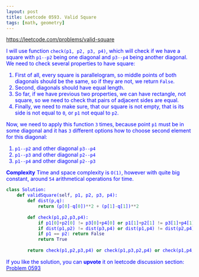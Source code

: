 ```yaml
---
layout: post
title: Leetcode 0593. Valid Square
tags: [math, geometry]
---
```


<a href="https://leetcode.com/problems/valid-square"> <font color = blue>https://leetcode.com/problems/valid-square

I will use function `check(p1, p2, p3, p4)`, which will check if we have a square with `p1--p2` being one diagonal and `p3--p4` being another diagonal. We need to check several properties to have square:

1. First of all, every square is parallelogram, so middle points of both diagonals should be the same, so if they are not, we return `False`.
2. Second, diagonals should have equal length.
3. So far, if we have previous two properties, we can have rectangle, not square, so we need to check that pairs of adjacent sides are equal.
4. Finally, we need to make sure, that our square is not empty, that is its side is not equal to `0`, or `p1` not equal to `p2`.

Now, we need to apply this function `3` times, because point `p1` must be in some diagonal and it has `3` different options how to choose second element for this diagonal:

1. `p1--p2` and other diagonal `p3--p4`
2. `p1--p3` and other diagonal `p2--p4`
3. `p1--p4` and other diagonal `p2--p3`

**Complexity** Time and space complexity is `O(1)`, however with quite big constant, around `54` arithmetical operations for time.

```python
class Solution:
    def validSquare(self, p1, p2, p3, p4):
        def dist(p,q):
            return (p[0]-q[0])**2 + (p[1]-q[1])**2
        
        def check(p1,p2,p3,p4):
            if p1[0]+p2[0] != p3[0]+p4[0] or p1[1]+p2[1] != p3[1]+p4[1]: return False
            if dist(p1,p2) != dist(p3,p4) or dist(p1,p4) != dist(p2,p4): return False
            if p1 == p2: return False
            return True
        
        return check(p1,p2,p3,p4) or check(p1,p3,p2,p4) or check(p1,p4,p2,p3)
```

If you like the solution, you can **upvote** it on leetcode discussion section:<a href="https://leetcode.com/problems/valid-square/discuss/931664/python-math-check-diagonals-explained"> <font color = blue>Problem 0593
